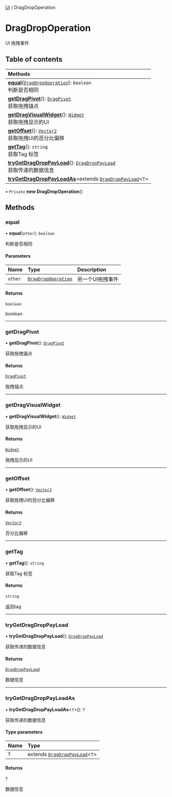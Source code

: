[UI](../modules/UI.UI.md) / DragDropOperation

# DragDropOperation <Badge type="tip" text="Class" /> <Score text="DragDropOperation" />

UI 拖拽事件

## Table of contents

| Methods |
| :-----|
| **[equal](UI.DragDropOperation.md#equal)**([`DragDropOperation`](UI.DragDropOperation.md)): `boolean` <br> 判断是否相同|
| **[getDragPivot](UI.DragDropOperation.md#getdragpivot)**(): [`DragPivot`](../enums/UI.DragPivot.md) <br> 获取拖拽锚点|
| **[getDragVisualWidget](UI.DragDropOperation.md#getdragvisualwidget)**(): [`Widget`](UI.Widget.md) <br> 获取拖拽显示的UI|
| **[getOffset](UI.DragDropOperation.md#getoffset)**(): [`Vector2`](Type.Vector2.md) <br> 获取拖拽UI的百分比偏移|
| **[getTag](UI.DragDropOperation.md#gettag)**(): `string` <br> 获取Tag 标签|
| **[tryGetDragDropPayLoad](UI.DragDropOperation.md#trygetdragdroppayload)**(): [`DragDropPayLoad`](UI.DragDropPayLoad.md) <br> 获取传递的数据信息|
| **[tryGetDragDropPayLoadAs](UI.DragDropOperation.md#trygetdragdroppayloadas)**<extends [`DragDropPayLoad`](UI.DragDropPayLoad.md)<`T`\> |\>(): extends [`DragDropPayLoad`](UI.DragDropPayLoad.md)<`T`\> | <br> 获取传递的数据信息|

• `Private` **new DragDropOperation**()

## Methods

### equal <Score text="equal" /> 

• **equal**(`other`): `boolean` <Badge type="tip" text="other" />

判断是否相同


#### Parameters

| Name | Type | Description |
| :------ | :------ | :------ |
| `other` | [`DragDropOperation`](UI.DragDropOperation.md) | 另一个UI拖拽事件 |

#### Returns

`boolean`

boolean

___

### getDragPivot <Score text="getDragPivot" /> 

• **getDragPivot**(): [`DragPivot`](../enums/UI.DragPivot.md) <Badge type="tip" text="other" />

获取拖拽锚点


#### Returns

[`DragPivot`](../enums/UI.DragPivot.md)

拖拽锚点

___

### getDragVisualWidget <Score text="getDragVisualWidget" /> 

• **getDragVisualWidget**(): [`Widget`](UI.Widget.md) <Badge type="tip" text="other" />

获取拖拽显示的UI


#### Returns

[`Widget`](UI.Widget.md)

拖拽显示的UI

___

### getOffset <Score text="getOffset" /> 

• **getOffset**(): [`Vector2`](Type.Vector2.md) <Badge type="tip" text="other" />

获取拖拽UI的百分比偏移


#### Returns

[`Vector2`](Type.Vector2.md)

百分比偏移

___

### getTag <Score text="getTag" /> 

• **getTag**(): `string` <Badge type="tip" text="other" />

获取Tag 标签


#### Returns

`string`

返回tag

___

### tryGetDragDropPayLoad <Score text="tryGetDragDropPayLoad" /> 

• **tryGetDragDropPayLoad**(): [`DragDropPayLoad`](UI.DragDropPayLoad.md) <Badge type="tip" text="other" />

获取传递的数据信息


#### Returns

[`DragDropPayLoad`](UI.DragDropPayLoad.md)

数据信息

___

### tryGetDragDropPayLoadAs <Score text="tryGetDragDropPayLoadAs" /> 

• **tryGetDragDropPayLoadAs**<`T`\>(): `T` <Badge type="tip" text="other" />

获取传递的数据信息


#### Type parameters

| Name | Type |
| :------ | :------ |
| `T` | extends [`DragDropPayLoad`](UI.DragDropPayLoad.md)<`T`\> |

#### Returns

`T`

数据信息
